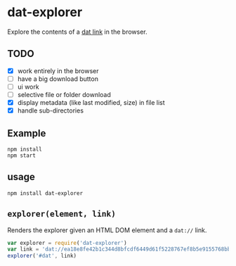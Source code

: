 # dat-explorer

Explore the contents of a [dat link](http://github.com/maxogden/dat) in the browser.

## TODO

- [x] work entirely in the browser
- [ ] have a big download button
- [ ] ui work
- [ ] selective file or folder download
- [x] display metadata (like last modified, size) in file list
- [x] handle sub-directories

## Example

```
npm install
npm start
```


## usage

```npm install dat-explorer```

## `explorer(element, link)`

Renders the explorer given an HTML DOM element and a `dat://` link.

```js
var explorer = require('dat-explorer')
var link = 'dat://ea18e8fe42b1c344d8bfcdf6449d61f5228767ef8b5e9155768bba436245af84'
explorer('#dat', link)
```
